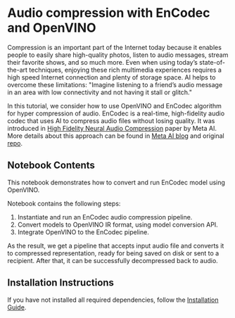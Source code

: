 # Audio compression with EnCodec and OpenVINO

Compression is an important part of the Internet today because it enables people to easily share high-quality photos, listen to audio messages, stream their favorite shows, and so much more. Even when using today’s state-of-the-art techniques, enjoying these rich multimedia experiences requires a high speed Internet connection and plenty of storage space. AI helps to overcome these limitations: "Imagine listening to a friend’s audio message in an area with low connectivity and not having it stall or glitch."

In this tutorial, we consider how to use OpenVINO and EnCodec algorithm for hyper compression of audio.
EnCodec is a real-time, high-fidelity audio codec that uses AI to compress audio files without losing quality. It was introduced in [High Fidelity Neural Audio Compression](https://arxiv.org/pdf/2210.13438.pdf) paper by Meta AI. More details about this approach can be found in [Meta AI blog](https://ai.facebook.com/blog/ai-powered-audio-compression-technique/) and original [repo](https://github.com/facebookresearch/encodec).


## Notebook Contents

This notebook demonstrates how to convert and run EnCodec model using OpenVINO.

Notebook contains the following steps:
1. Instantiate and run an EnCodec audio compression pipeline.
2. Convert models to OpenVINO IR format, using model conversion API.
3. Integrate OpenVINO to the EnCodec pipeline.

As the result, we get a pipeline that accepts input audio file and converts it to compressed representation, ready for being saved on disk or sent to a recipient. After that, it can be successfully decompressed back to audio.

## Installation Instructions

If you have not installed all required dependencies, follow the [Installation Guide](../../README.md).